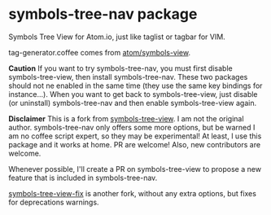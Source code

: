 # symbols-tree-nav package

Symbols Tree View for Atom.io, just like taglist or tagbar for VIM.

tag-generator.coffee comes from [atom/symbols-view](http://github.com/atom/symbols-view).

**Caution** If you want to try symbols-tree-nav, you must first disable symbols-tree-view, then install symbols-tree-nav. These two packages should not ne enabled in the same time (they use the same key bindings for instance...). When you want to get back to symbols-tree-view, just disable (or uninstall) symbols-tree-nav and then enable symbols-tree-view again.

**Disclaimer** This is a fork from [symbols-tree-view](https://atom.io/packages/symbols-tree-view). I am not the original author. symbols-tree-nav only offers some more options, but be warned I am no coffee script expert, so they may be experimental! At least, I use this package and it works at home. PR are welcome! Also, new contributors are welcome.

Whenever possible, I'll create a PR on symbols-tree-view to propose a new feature that is included in symbols-tree-nav.

[symbols-tree-view-fix](https://atom.io/packages/symbols-tree-view-fix) is another fork, without any extra options, but fixes for deprecations warnings.
